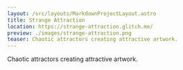 ```yaml
---
layout: /src/layouts/MarkdownProjectLayout.astro
title: Strange Attraction
location: https://strange-attraction.glitch.me/
preview: ./images/strange-attraction.png
teaser: Chaotic attractors creating attractive artwork.
---
```

Chaotic attractors creating attractive artwork.